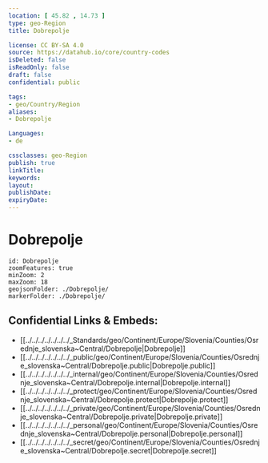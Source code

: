 ```yaml
---
location: [ 45.82 , 14.73 ] 
type: geo-Region
title: Dobrepolje

license: CC BY-SA 4.0
source: https://datahub.io/core/country-codes
isDeleted: false
isReadOnly: false
draft: false
confidential: public

tags:
- geo/Country/Region
aliases:
- Dobrepolje

Languages:
- de

cssclasses: geo-Region
publish: true
linkTitle: 
keywords: 
layout: 
publishDate: 
expiryDate: 
---
```


# Dobrepolje

```leaflet
id: Dobrepolje
zoomFeatures: true 
minZoom: 2 
maxZoom: 18
geojsonFolder: ./Dobrepolje/
markerFolder: ./Dobrepolje/
```


## Confidential Links & Embeds: 
- [[../../../../../../../_Standards/geo/Continent/Europe/Slovenia/Counties/Osrednje_slovenska~Central/Dobrepolje|Dobrepolje]] 
- [[../../../../../../../_public/geo/Continent/Europe/Slovenia/Counties/Osrednje_slovenska~Central/Dobrepolje.public|Dobrepolje.public]] 
- [[../../../../../../../_internal/geo/Continent/Europe/Slovenia/Counties/Osrednje_slovenska~Central/Dobrepolje.internal|Dobrepolje.internal]] 
- [[../../../../../../../_protect/geo/Continent/Europe/Slovenia/Counties/Osrednje_slovenska~Central/Dobrepolje.protect|Dobrepolje.protect]] 
- [[../../../../../../../_private/geo/Continent/Europe/Slovenia/Counties/Osrednje_slovenska~Central/Dobrepolje.private|Dobrepolje.private]] 
- [[../../../../../../../_personal/geo/Continent/Europe/Slovenia/Counties/Osrednje_slovenska~Central/Dobrepolje.personal|Dobrepolje.personal]] 
- [[../../../../../../../_secret/geo/Continent/Europe/Slovenia/Counties/Osrednje_slovenska~Central/Dobrepolje.secret|Dobrepolje.secret]] 

